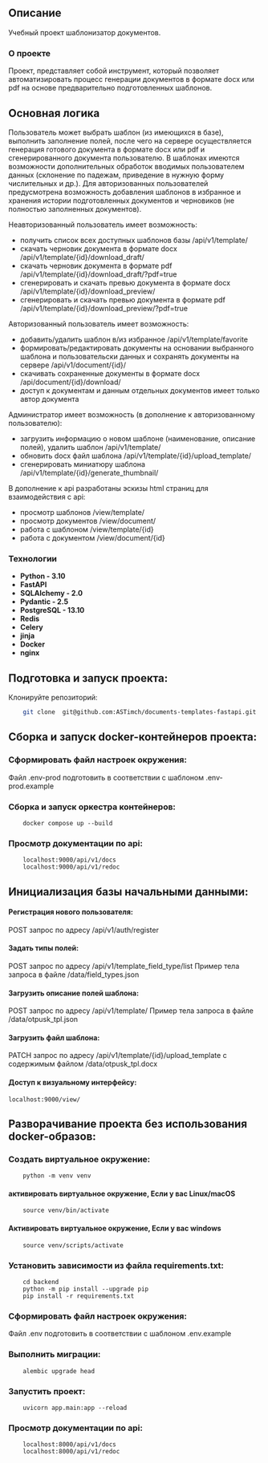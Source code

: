 ## Описание
Учебный проект шаблонизатор документов.

### О проекте
Проект, представляет собой инструмент, который позволяет автоматизировать процесс
генерации документов в формате docx или pdf на основе предварительно подготовленных шаблонов.

## Основная логика
Пользователь может выбрать шаблон (из имеющихся в базе), выполнить заполнение полей, после чего на сервере осуществляется генерация готового документа в формате docx или pdf и сгенерированного документа пользователю.
В шаблонах имеются возможности дополнительных обработок вводимых пользователем данных (склонение по падежам, приведение в нужную форму числительных и др.). Для авторизованных пользователей предусмотрена возможность добавления шаблонов в избранное и хранения истории подготовленных документов и черновиков (не полностью заполненных документов).

Неавторизованный пользователь имеет возможность:
  - получить список всех доступных шаблонов базы /api/v1/template/
  - скачать черновик документа в формате docx /api/v1/template/{id}/download_draft/
  - скачать черновик документа в формате pdf /api/v1/template/{id}/download_draft/?pdf=true
  - сгенерировать и скачать превью документа в формате docx /api/v1/template/{id}/download_preview/
  - сгенерировать и скачать превью документа в формате pdf /api/v1/template/{id}/download_preview/?pdf=true
  
Авторизованный пользователь имеет возможность:
  - добавить/удалить шаблон в/из избранное /api/v1/template/favorite
  - формировать/редактировать документы на основании выбранного шаблона и пользовательски данных и сохранять документы на сервере /api/v1/document/{id}/
  - скачивать сохраненные документы в формате docx /api/document/{id}/download/
  - доступ к документам и данным отдельных документов имеет только автор документа

Администратор имеет возможность (в дополнение к авторизованному пользователю):
  - загрузить информацию о новом шаблоне (наименование, описание полей), удалить шаблон /api/v1/template/
  - обновить docx файл шаблона /api/v1/template/{id}/upload_template/
  - сгенерировать миниатюру шаблона /api/v1/template/{id}/generate_thumbnail/

В дополнение к api разработаны эскизы html страниц для взаимодействия с api:
  - просмотр шаблонов /view/template/
  - просмотр документов /view/document/
  - работа с шаблоном /view/template/{id}
  - работа с документом /view/document/{id}

### Технологии
- **Python - 3.10**
- **FastAPI**
- **SQLAlchemy - 2.0**
- **Pydantic - 2.5**
- **PostgreSQL - 13.10**
- **Redis**
- **Celery**
- **jinja**
- **Docker**
- **nginx**

## Подготовка и запуск проекта:

Клонируйте репозиторий:

```bash
    git clone  git@github.com:ASTimch/documents-templates-fastapi.git
```

## Сборка и запуск docker-контейнеров проекта:

### Сформировать файл настроек окружения:
Файл .env-prod подготовить в соответствии с шаблоном .env-prod.example

### Сборка и запуск оркестра контейнеров:
```
    docker compose up --build
```

### Просмотр документации по api:
```
    localhost:9000/api/v1/docs
    localhost:9000/api/v1/redoc
```

## Инициализация базы начальными данными:

#### Регистрация нового пользователя:
POST запрос по адресу /api/v1/auth/register

#### Задать типы полей:
POST запрос по адресу /api/v1/template_field_type/list
Пример тела запроса в файле /data/field_types.json

#### Загрузить описание полей шаблона:
POST запрос по адресу /api/v1/template/
Пример тела запроса в файле /data/otpusk_tpl.json

#### Загрузить файл шаблона:
PATCH запрос по адресу /api/v1/template/{id}/upload_template
с содержимым файлом /data/otpusk_tpl.docx

#### Доступ к визуальному интерфейсу:

    localhost:9000/view/



## Разворачивание проекта без использования docker-образов:

### Создать виртуальное окружение:
```
    python -m venv venv
```
#### активировать виртуальное окружение, Если у вас Linux/macOS
```
    source venv/bin/activate
```
#### Активировать виртуальное окружение, Если у вас windows
```
    source venv/scripts/activate
```

### Установить зависимости из файла requirements.txt:
```
    cd backend
    python -m pip install --upgrade pip
    pip install -r requirements.txt
```
### Сформировать файл настроек окружения:
Файл .env подготовить в соответствии с шаблоном .env.example

### Выполнить миграции:
```
    alembic upgrade head
```

### Запустить проект:
```
    uvicorn app.main:app --reload
```

### Просмотр документации по api:
```
    localhost:8000/api/v1/docs
    localhost:8000/api/v1/redoc
```
